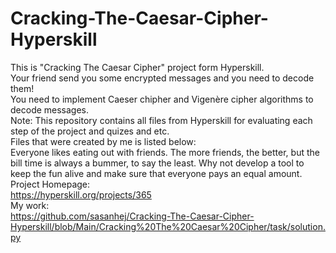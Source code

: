 ﻿# Cracking-The-Caesar-Cipher-Hyperskill
This is "Cracking The Caesar Cipher" project form Hyperskill.<br>
Your friend send you some encrypted messages and you need to decode them!<br>
You need to implement Caeser chipher and Vigenère cipher algorithms to decode messages.<br>
Note: This repository contains all files from Hyperskill for evaluating each step of the project and quizes and etc.<br>
Files that were created by me is listed below:<br>
Everyone likes eating out with friends. The more friends, the better, but the bill time is always a bummer, to say the least. Why not develop a tool to keep the fun alive and make sure that everyone pays an equal amount.<br>
Project Homepage:<br>
https://hyperskill.org/projects/365<br>
My work:<br>
https://github.com/sasanhej/Cracking-The-Caesar-Cipher-Hyperskill/blob/Main/Cracking%20The%20Caesar%20Cipher/task/solution.py
